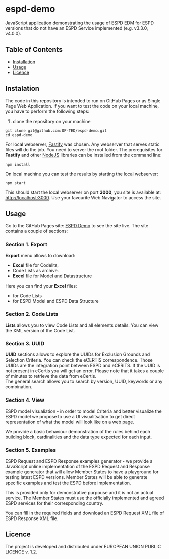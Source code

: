 # espd-demo
JavaScript application demonstrating the usage of ESPD EDM for ESPD versions that do not have an ESPD Service implemented (e.g. v3.3.0, v4.0.0).

## Table of Contents
- [Installation](#installation)
- [Usage](#usage)
- [Licence](#licence)

## Instalation
The code in this repository is intended to run on GitHub Pages or as Single Page Web Application. If you want to test the code on your local machine, you have to perform the following steps:

1. clone the repository on your machine
```
git clone git@github.com:OP-TED/espd-demo.git
cd espd-demo
```
For local webserver, [Fastify](https://fastify.dev/) was chosen. Any webserver that serves static files will do the job. You need to server the root folder. The prerequisites for **Fastify** and other [NodeJS](https://nodejs.org/en/download/) libraries can be installed from the command line:
```
npm install
```
On local machine you can test the results by starting the local webserver:
```
npm start
```
This should start the local webserver on port **3000**, you site is available at: [http://localhost:3000](http://localhost:3000). Use your favourite Web Navigator to access the site.

## Usage

Go to the GitHub Pages site: [ESPD Demo](https://docs.ted.europa.eu/espd-demo/) to see the site live. The site contains a couple of sections:

### Section 1. Export

**Export** menu allows to download:
- **Excel** file for Codelits,
- Code Lists as archive.
- **Excel** file for Model and Datastructure 

Here you can find your **Excel** files:
- for Code Lists
- for ESPD Model and ESPD Data Structure

### Section 2. Code Lists

**Lists** allows you to view Code Lists and all elements details. You can view the XML version of the Code List.

### Section 3. UUID

**UUID** sections allows to explore the UUIDs for Exclusion Grounds and Selection Criteria. You can check the eCERTIS correspondence. Those UUIDs are the integration point between ESPD and eCERITS. If the UUID is not present in eCertis you will get an error. Please note that it takes a couple of minutes to retrieve the data from eCertis.  
The general search allows you to search by version, UUID, keywords or any combination.

### Section 4. View 

ESPD model visualiation - in order to model Criteria and better visualize the ESPD model we propose to use a UI visualitsation to get direct representation of what the model will look like on a web page.

We provide a basic behaviour demonstration of the rules behind each building block, cardinalities and the data type expected for each input.

### Section 5. Examples

ESPD Request and ESPD Response examples generator - we provide a JavaScript online implementation of the ESPD Request and Response example generator that will allow Member States to have a playground for testing latest ESPD versions. Member States will be able to generate specific examples and test the ESPD before implementation.

This is provided only for demonstrative purpouse and it is not an actual service. The Member States must use the officially implemented and agreed ESPD services for their corresponding country.

You can fill in the required fields and download an ESPD Request XML file of ESPD Response XML file.

## Licence

The project is developed and distributed under EUROPEAN UNION PUBLIC LICENCE v. 1.2.
